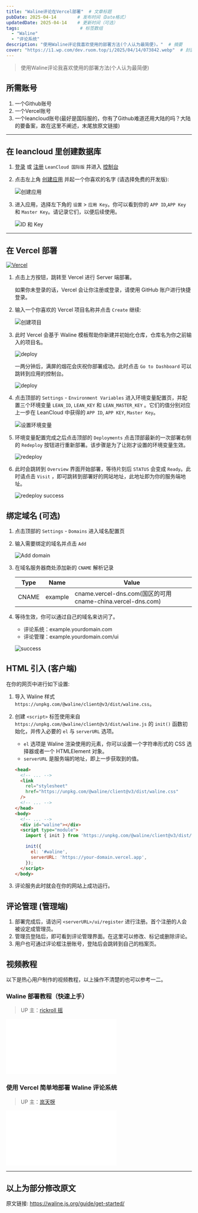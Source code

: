 ```yaml
---
title: "Waline评论在Vercel部署"  # 文章标题
pubDate: 2025-04-14        # 发布时间（Date格式）
updatedDate: 2025-04-14    # 更新时间（可选）
tags:                       # 标签数组
  - "Waline"
  - "评论系统"
description: "使用Waline评论我喜欢使用的部署方法(个人认为最简便)。"  # 摘要
cover: "https://i1.wp.com/dev.ruom.top/i/2025/04/14/073842.webp"  # 封面图路径（可选）
---
```


> 使用Waline评论我喜欢使用的部署方法(个人认为最简便)

## 所需账号
1. 一个Github账号
2. 一个Vercel账号
3. 一个leancloud账号(最好是国际服的，你有了Github难道还用大陆的吗？大陆的要备案，故在这里不阐述，末尾放原文链接)

---
## 在 leancloud 里创建数据库

1. [登录](https://console.leancloud.app/login) 或 [注册](https://console.leancloud.app/register) `LeanCloud 国际版` 并进入 [控制台](https://console.leancloud.app/apps)

1. 点击左上角 [创建应用](https://console.leancloud.app/apps) 并起一个你喜欢的名字 (请选择免费的开发版):

   ![创建应用](https://s2.loli.net/2025/04/14/7FOYbvS8MlQXe52.png)

1. 进入应用，选择左下角的 `设置` > `应用 Key`。你可以看到你的 `APP ID`,`APP Key` 和 `Master Key`。请记录它们，以便后续使用。

   ![ID 和 Key](https://s2.loli.net/2025/04/14/c1Vltvsm8GYXSbf.png)

---
## 在 Vercel 部署

[![Vercel](https://cdn.jsdelivr.net/gh/kmfx/tuchuang@main/img/vercel.svg)](https://vercel.com/new/clone?repository-url=https%3A%2F%2Fgithub.com%2Fwalinejs%2Fwaline%2Ftree%2Fmain%2Fexample)

1. 点击上方按钮，跳转至 Vercel 进行 Server 端部署。

   如果你未登录的话，Vercel 会让你注册或登录，请使用 GitHub 账户进行快捷登录。

1. 输入一个你喜欢的 Vercel 项目名称并点击 `Create` 继续:

   ![创建项目](https://s2.loli.net/2025/04/14/XauJLO7hfcWVx2Y.png)

1. 此时 Vercel 会基于 Waline 模板帮助你新建并初始化仓库，仓库名为你之前输入的项目名。

   ![deploy](https://s2.loli.net/2025/04/14/Q7tExaML3XKlf12.png)

   一两分钟后，满屏的烟花会庆祝你部署成功。此时点击 `Go to Dashboard` 可以跳转到应用的控制台。

   ![deploy](https://s2.loli.net/2025/04/14/HqfvwV6GdrFROSZ.png)

1. 点击顶部的 `Settings` - `Environment Variables` 进入环境变量配置页，并配置三个环境变量 `LEAN_ID`, `LEAN_KEY` 和 `LEAN_MASTER_KEY` 。它们的值分别对应上一步在 LeanCloud 中获得的 `APP ID`, `APP KEY`, `Master Key`。

   ![设置环境变量](https://s2.loli.net/2025/04/14/9laMFio1umnjB6g.png)

1. 环境变量配置完成之后点击顶部的 `Deployments` 点击顶部最新的一次部署右侧的 `Redeploy` 按钮进行重新部署。该步骤是为了让刚才设置的环境变量生效。

   ![redeploy](https://s2.loli.net/2025/04/14/WkVxeRub73aIHBX.png)

1. 此时会跳转到 `Overview` 界面开始部署，等待片刻后 `STATUS` 会变成 `Ready`。此时请点击 `Visit` ，即可跳转到部署好的网站地址，此地址即为你的服务端地址。

   ![redeploy success](https://s2.loli.net/2025/04/14/xM8rEezGTqFQNCY.png)

## 绑定域名 (可选)

1. 点击顶部的 `Settings` - `Domains` 进入域名配置页

1. 输入需要绑定的域名并点击 `Add`

   ![Add domain](https://s2.loli.net/2025/04/14/9wHyLEWQOtvz1fA.png)

1. 在域名服务器商处添加新的 `CNAME` 解析记录

   | Type  | Name    | Value                                                       |
   | ----- | ------- | ----------------------------------------------------------- |
   | CNAME | example | cname.vercel-dns.com(国区的可用 cname-china.vercel-dns.com) |

1. 等待生效，你可以通过自己的域名来访问了。

   - 评论系统：example.yourdomain.com
   - 评论管理：example.yourdomain.com/ui

   ![success](https://s2.loli.net/2025/04/14/4BOxqfs16erKTMV.png)

## HTML 引入 (客户端)

在你的网页中进行如下设置:

1. 导入 Waline 样式 `https://unpkg.com/@waline/client@v3/dist/waline.css`。

1. 创建 `<script>` 标签使用来自 `https://unpkg.com/@waline/client@v3/dist/waline.js` 的 `init()` 函数初始化，并传入必要的 `el` 与 `serverURL` 选项。

   - `el` 选项是 Waline 渲染使用的元素，你可以设置一个字符串形式的 CSS 选择器或者一个 HTMLElement 对象。
   - `serverURL` 是服务端的地址，即上一步获取到的值。

   ```html {3-7,12-18}:line-numbers
   <head>
     <!-- ... -->
     <link
       rel="stylesheet"
       href="https://unpkg.com/@waline/client@v3/dist/waline.css"
     />
     <!-- ... -->
   </head>
   <body>
     <!-- ... -->
     <div id="waline"></div>
     <script type="module">
       import { init } from 'https://unpkg.com/@waline/client@v3/dist/waline.js';

       init({
         el: '#waline',
         serverURL: 'https://your-domain.vercel.app',
       });
     </script>
   </body>
   ```

1. 评论服务此时就会在你的网站上成功运行。

## 评论管理 (管理端)

1. 部署完成后，请访问 `<serverURL>/ui/register` 进行注册。首个注册的人会被设定成管理员。
1. 管理员登陆后，即可看到评论管理界面。在这里可以修改、标记或删除评论。
1. 用户也可通过评论框注册账号，登陆后会跳转到自己的档案页。

## 视频教程

以下是热心用户制作的视频教程，以上操作不清楚的也可以参考一二。

### Waline 部署教程（快速上手）

> UP 主：[rickroll 摇](https://space.bilibili.com/381992209)

<iframe src="//player.bilibili.com/player.html?isOutside=true&aid=603711299&bvid=BV1pB4y1E7fp&cid=851182849&p=1" scrolling="no" border="0" frameborder="no" framespacing="0" allowfullscreen="true"> </iframe>

### 使用 Vercel 简单地部署 Waline 评论系统

> UP 主：[岚天呀](https://space.bilibili.com/355877984)

<iframe src="//player.bilibili.com/player.html?isOutside=true&aid=986143204&bvid=BV1Ft4y1A73f&cid=851363812&p=1" scrolling="no" border="0" frameborder="no" framespacing="0" allowfullscreen="true"> </iframe>

---

## 以上为部分修改原文
原文链接: <https://waline.js.org/guide/get-started/>
